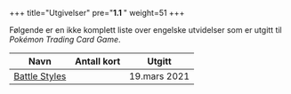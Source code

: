 +++
title="Utgivelser"
pre="<b>1.1 </b>"
weight=51
+++

Følgende er en ikke komplett liste over engelske utvidelser som er utgitt til *Pokémon Trading Card Game*.

| Navn                                       | Antall kort | Utgitt      |
| ------------------------------------------ | ----------- | ----------- |
| [Battle Styles](/samle/sett/battle-styles) |             | 19.mars 2021
